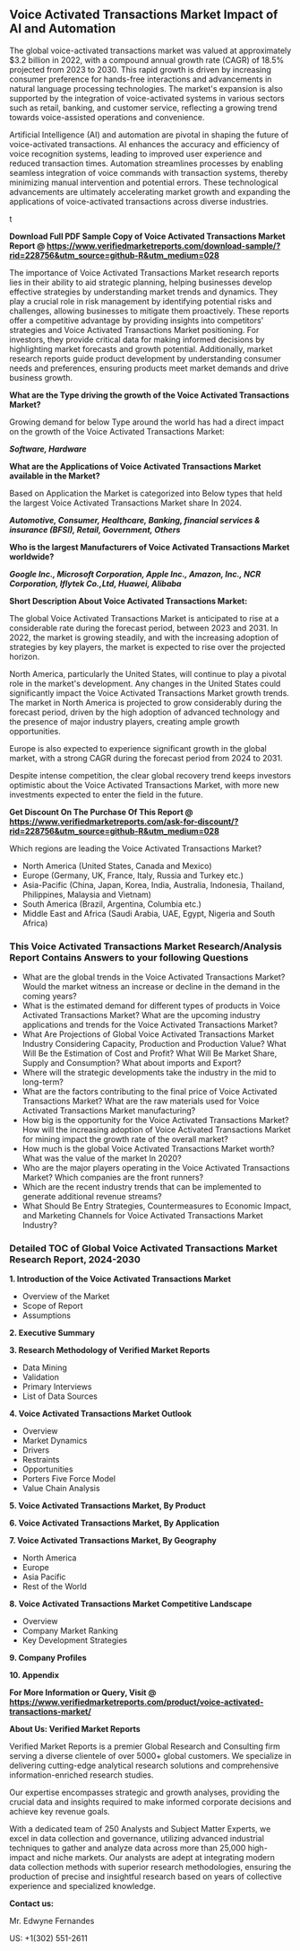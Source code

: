 <h2>Voice Activated Transactions Market Impact of AI and Automation</h2><p>The global voice-activated transactions market was valued at approximately $3.2 billion in 2022, with a compound annual growth rate (CAGR) of 18.5% projected from 2023 to 2030. This rapid growth is driven by increasing consumer preference for hands-free interactions and advancements in natural language processing technologies. The market's expansion is also supported by the integration of voice-activated systems in various sectors such as retail, banking, and customer service, reflecting a growing trend towards voice-assisted operations and convenience.</p><p>Artificial Intelligence (AI) and automation are pivotal in shaping the future of voice-activated transactions. AI enhances the accuracy and efficiency of voice recognition systems, leading to improved user experience and reduced transaction times. Automation streamlines processes by enabling seamless integration of voice commands with transaction systems, thereby minimizing manual intervention and potential errors. These technological advancements are ultimately accelerating market growth and expanding the applications of voice-activated transactions across diverse industries.</p>t</p><p id="" class=""><strong>Download Full PDF Sample Copy of Voice Activated Transactions Market Report @ <a href="https://www.verifiedmarketreports.com/download-sample/?rid=228756&utm_source=github-R&utm_medium=028" target="_blank">https://www.verifiedmarketreports.com/download-sample/?rid=228756&utm_source=github-R&utm_medium=028</a></strong></p><p>The importance of&nbsp;Voice Activated Transactions Market research reports lies in their ability to aid strategic planning, helping businesses develop effective strategies by understanding market trends and dynamics. They play a crucial role in risk management by identifying potential risks and challenges, allowing businesses to mitigate them proactively. These reports offer a competitive advantage by providing insights into competitors' strategies and Voice Activated Transactions Market positioning. For investors, they provide critical data for making informed decisions by highlighting market forecasts and growth potential. Additionally, market research reports guide product development by understanding consumer needs and preferences, ensuring products meet market demands and drive business growth.</p><p><strong>What are the&nbsp;Type driving the growth of the Voice Activated Transactions Market?</strong></p><p id="" class="">Growing demand for below Type around the world has had a direct impact on the growth of the Voice Activated Transactions Market:</p><em><strong>Software, Hardware</strong></em></p><strong>What are the&nbsp;Applications&nbsp;of Voice Activated Transactions Market available in the Market?</strong></p><p id="" class="">Based on Application the Market is categorized into Below types that held the largest Voice Activated Transactions Market share In 2024.</p><em><strong>Automotive, Consumer, Healthcare, Banking, financial services & insurance (BFSI), Retail, Government, Others</strong></em></p><strong>Who is the largest Manufacturers of Voice Activated Transactions Market worldwide?</strong></p><p><em><strong>Google Inc., Microsoft Corporation, Apple Inc., Amazon, Inc., NCR Corporation, Iflytek Co.,Ltd, Huawei, Alibaba</strong></em></p><p id="" class=""><strong>Short Description About Voice Activated Transactions Market:</strong></p><p>The global Voice Activated Transactions Market is anticipated to rise at a considerable rate during the forecast period, between 2023 and 2031. In 2022, the market is growing steadily, and with the increasing adoption of strategies by key players, the market is expected to rise over the projected horizon.</p><p>North America, particularly the United States, will continue to play a pivotal role in the market's development. Any changes in the United States could significantly impact the Voice Activated Transactions Market growth trends. The market in North America is projected to grow considerably during the forecast period, driven by the high adoption of advanced technology and the presence of major industry players, creating ample growth opportunities.</p><p>Europe is also expected to experience significant growth in the global market, with a strong CAGR during the forecast period from 2024 to 2031.</p><p>Despite intense competition, the clear global recovery trend keeps investors optimistic about the Voice Activated Transactions Market, with more new investments expected to enter the field in the future.</p><p id="" class=""><strong>Get Discount On The Purchase Of This Report @ <a href="https://www.verifiedmarketreports.com/ask-for-discount/?rid=228756&utm_source=github-R&utm_medium=028" target="_blank">https://www.verifiedmarketreports.com/ask-for-discount/?rid=228756&utm_source=github-R&utm_medium=028</a></strong></p>Which regions are leading the Voice Activated Transactions Market?</p><ul><li>North America (United States, Canada and Mexico)</li><li>Europe (Germany, UK, France, Italy, Russia and Turkey etc.)</li><li>Asia-Pacific (China, Japan, Korea, India, Australia, Indonesia, Thailand, Philippines, Malaysia and Vietnam)</li><li>South America (Brazil, Argentina, Columbia etc.)</li><li>Middle East and Africa (Saudi Arabia, UAE, Egypt, Nigeria and South Africa)</li></ul><h3 id="" class="">This Voice Activated Transactions Market Research/Analysis Report Contains Answers to your following Questions</h3><ul><li>What are the global trends in the Voice Activated Transactions Market? Would the market witness an increase or decline in the demand in the coming years?</li><li>What is the estimated demand for different types of products in Voice Activated Transactions Market? What are the upcoming industry applications and trends for the Voice Activated Transactions Market?</li><li>What Are Projections of Global Voice Activated Transactions Market Industry Considering Capacity, Production and Production Value? What Will Be the Estimation of Cost and Profit? What Will Be Market Share, Supply and Consumption? What about imports and Export?</li><li>Where will the strategic developments take the industry in the mid to long-term?</li><li>What are the factors contributing to the final price of Voice Activated Transactions Market? What are the raw materials used for Voice Activated Transactions Market manufacturing?</li><li>How big is the opportunity for the Voice Activated Transactions Market? How will the increasing adoption of Voice Activated Transactions Market for mining impact the growth rate of the overall market?</li><li>How much is the global Voice Activated Transactions Market worth? What was the value of the market In 2020?</li><li>Who are the major players operating in the Voice Activated Transactions Market? Which companies are the front runners?</li><li>Which are the recent industry trends that can be implemented to generate additional revenue streams?</li><li>What Should Be Entry Strategies, Countermeasures to Economic Impact, and Marketing Channels for Voice Activated Transactions Market Industry?</li></ul><h3 id="" class="">Detailed TOC of Global Voice Activated Transactions Market Research Report, 2024-2030</h3><p id="" class=""><strong>1. Introduction of the Voice Activated Transactions Market</strong></p><ul><li>Overview of the Market</li><li>Scope of Report</li><li>Assumptions</li></ul><p id="" class=""><strong>2. Executive Summary</strong></p><p id="" class=""><strong>3. Research Methodology of Verified Market Reports</strong></p><ul><li>Data Mining</li><li>Validation</li><li>Primary Interviews</li><li>List of Data Sources</li></ul><p id="" class=""><strong>4. Voice Activated Transactions Market Outlook</strong></p><ul><li>Overview</li><li>Market Dynamics</li><li>Drivers</li><li>Restraints</li><li>Opportunities</li><li>Porters Five Force Model</li><li>Value Chain Analysis</li></ul><p id="" class=""><strong>5. Voice Activated Transactions Market, By Product</strong></p><p id="" class=""><strong>6. Voice Activated Transactions Market, By Application</strong></p><p id="" class=""><strong>7. Voice Activated Transactions Market, By Geography</strong></p><ul><li>North America</li><li>Europe</li><li>Asia Pacific</li><li>Rest of the World</li></ul><p id="" class=""><strong>8. Voice Activated Transactions Market Competitive Landscape</strong></p><ul><li>Overview</li><li>Company Market Ranking</li><li>Key Development Strategies</li></ul><p id="" class=""><strong>9. Company Profiles</strong></p><p id="" class=""><strong>10. Appendix</strong></p><p id="" class=""><strong>For More Information or Query, Visit @ <a href="https://www.verifiedmarketreports.com/product/voice-activated-transactions-market/" target="_blank">https://www.verifiedmarketreports.com/product/voice-activated-transactions-market/</a></strong></p><p id="" class=""><strong>About Us: Verified Market Reports</strong></p><p id="" class="">Verified Market Reports is a premier Global Research and Consulting firm serving a diverse clientele of over 5000+ global customers. We specialize in delivering cutting-edge analytical research solutions and comprehensive information-enriched research studies.</p><p id="" class="">Our expertise encompasses strategic and growth analyses, providing the crucial data and insights required to make informed corporate decisions and achieve key revenue goals.</p><p id="" class="">With a dedicated team of 250 Analysts and Subject Matter Experts, we excel in data collection and governance, utilizing advanced industrial techniques to gather and analyze data across more than 25,000 high-impact and niche markets. Our analysts are adept at integrating modern data collection methods with superior research methodologies, ensuring the production of precise and insightful research based on years of collective experience and specialized knowledge.</p><p id="" class=""><strong>Contact us:</strong></p><p id="" class="">Mr. Edwyne Fernandes</p><p id="" class="">US: +1(302) 551-2611</p>